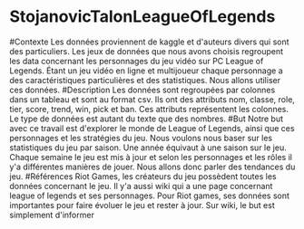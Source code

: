 # StojanovicTalonLeagueOfLegends
#Contexte
Les données proviennent de kaggle et d'auteurs divers qui sont des particuliers. Les jeux de données que nous avons choisis regroupent les data concernant les personnages du jeu vidéo sur PC League of Legends. Étant un jeu vidéo en ligne et multijoueur chaque personnage a des caractéristiques particulières et des statistiques. Nous allons utiliser ces données.
#Description
Les données sont regroupées par colonnes dans un tableau et sont au format csv. Ils ont des attributs nom, classe, role, tier, score, trend, win, pick et ban. Ces attributs représentent les colonnes. Le type de données est autant du texte que des nombres. 
#But
Notre but avec ce travail est d'explorer le monde de League of Legends, ainsi que ces personnages et les stratégies du jeu. Nous voulons nous baser sur les statistiques du jeu par saison. Une année équivaut à une saison sur le jeu. Chaque semaine le jeu est mis à jour et selon les personnages et les rôles il y'a différentes manières de jouer. Nous allons donc parler des tendances du jeu.
#Références
Riot Games, les créateurs du jeu possèdent toutes les données concernant le jeu. Il y'a aussi wiki qui a une page concernant league of legends et ses personnages. Pour Riot games, ses données sont importantes pour faire évoluer le jeu et rester à jour. Sur wiki, le but est simplement d'informer
